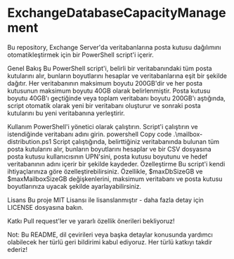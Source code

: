 # ExchangeDatabaseCapacityManagement
Bu repository, Exchange Server'da veritabanlarına posta kutusu dağılımını otomatikleştirmek için bir PowerShell script'i içerir.

Genel Bakış
Bu PowerShell script'i, belirli bir veritabanındaki tüm posta kutularını alır, bunların boyutlarını hesaplar ve veritabanlarına eşit bir şekilde dağıtır. Her veritabanının maksimum boyutu 200GB'dir ve her posta kutusunun maksimum boyutu 40GB olarak belirlenmiştir. Posta kutusu boyutu 40GB'ı geçtiğinde veya toplam veritabanı boyutu 200GB'ı aştığında, script otomatik olarak yeni bir veritabanı oluşturur ve sonraki posta kutularını bu yeni veritabanına yerleştirir.

Kullanım
PowerShell'i yönetici olarak çalıştırın.
Script'i çalıştırın ve istendiğinde veritabanı adını girin.
powershell
Copy code
.\mailbox-distribution.ps1
Script çalıştığında, belirttiğiniz veritabanında bulunan tüm posta kutularını alır, bunların boyutlarını hesaplar ve bir CSV dosyasına posta kutusu kullanıcısının UPN'sini, posta kutusu boyutunu ve hedef veritabanının adını içerir bir şekilde kaydeder.
Özelleştirme
Bu script'i kendi ihtiyaçlarınıza göre özelleştirebilirsiniz. Özellikle, $maxDbSizeGB ve $maxMailboxSizeGB değişkenlerini, maksimum veritabanı ve posta kutusu boyutlarınıza uyacak şekilde ayarlayabilirsiniz.

Lisans
Bu proje MIT Lisansı ile lisanslanmıştır - daha fazla detay için LICENSE dosyasına bakın.

Katkı
Pull request'ler ve yararlı özellik önerileri bekliyoruz!

Not: Bu README, dil çevirileri veya başka detaylar konusunda yardımcı olabilecek her türlü geri bildirimi kabul ediyoruz. Her türlü katkıyı takdir ederiz!

